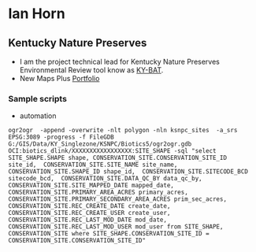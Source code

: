 # Ian Horn
## Kentucky Nature Preserves

- I am the project technical lead for Kentucky Nature Preserves Environmental Review tool know as [KY-BAT](https://kynaturepreserves.org "Kentucky Biological Assessment Tool").
- New Maps Plus [Portfolio](https://rihorn.github.io "NMP Portfolio")

### Sample scripts 

 - automation
 
```ogr2ogr  -append -overwrite -nlt polygon -nln ksnpc_sites  -a_srs EPSG:3089 -progress -f FileGDB G:/GIS/Data/KY_Singlezone/KSNPC/Biotics5/ogr2ogr.gdb OCI:biotics_dlink/XXXXXXXXXXXXXXXXX:SITE_SHAPE -sql "select SITE_SHAPE.SHAPE shape, CONSERVATION_SITE.CONSERVATION_SITE_ID site_id,  CONSERVATION_SITE.SITE_NAME site_name,  CONSERVATION_SITE.SHAPE_ID shape_id,  CONSERVATION_SITE.SITECODE_BCD sitecode_bcd,  CONSERVATION_SITE.DATA_QC_BY data_qc_by,  CONSERVATION_SITE.SITE_MAPPED_DATE mapped_date, CONSERVATION_SITE.PRIMARY_AREA_ACRES primary_acres, CONSERVATION_SITE.PRIMARY_SECONDARY_AREA_ACRES prim_sec_acres, CONSERVATION_SITE.REC_CREATE_DATE create_date, CONSERVATION_SITE.REC_CREATE_USER create_user, CONSERVATION_SITE.REC_LAST_MOD_DATE mod_date, CONSERVATION_SITE.REC_LAST_MOD_USER mod_user from SITE_SHAPE, CONSERVATION_SITE where SITE_SHAPE.CONSERVATION_SITE_ID = CONSERVATION_SITE.CONSERVATION_SITE_ID"```
